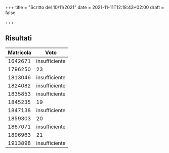 +++
title = "Scritto del 10/11/2021"
date = 2021-11-11T12:18:43+02:00
draft = false

+++

## Risultati

| Matricola | Voto          |
| --------- | ------------- |
|1642671		|				insufficiente|
|1796250		|				23|
|1813046		|				insufficiente|
|1824082		|				insufficiente|
|1835853		|				insufficiente|
|1845235		|				19|
|1847138		|				insufficiente|
|1859303		|				20|
|1867071		|				insufficiente|
|1896963		|				21|
|1913898		|				insufficiente|

